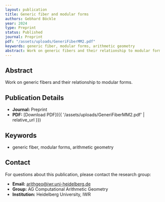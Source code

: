 ```yaml
---
layout: publication
title: Generic fiber and modular forms
authors: Gebhard Böckle
year: 2024
type: Preprint
status: Published
journal: Preprint
pdf: "/assets/uploads/GeneriFiberMM2.pdf"
keywords: generic fiber, modular forms, arithmetic geometry
abstract: Work on generic fibers and their relationship to modular forms.
---
```

## Abstract

Work on generic fibers and their relationship to modular forms.

## Publication Details

- **Journal:** Preprint
- **PDF:** [Download PDF]({{ '/assets/uploads/GeneriFiberMM2.pdf' | relative_url }})

## Keywords

- generic fiber, modular forms, arithmetic geometry


## Contact

For questions about this publication, please contact the research group:
- **Email:** arithgeo@iwr.uni-heidelberg.de
- **Group:** AG Computational Arithmetic Geometry
- **Institution:** Heidelberg University, IWR
